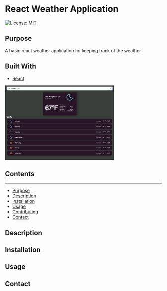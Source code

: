 # React Weather Application
[![License: MIT](https://img.shields.io/badge/License-MIT-yellow.svg)](https://opensource.org/licenses/MIT)

## Purpose
A basic react weather application for keeping track of the weather

## Built With
- [React](https://reactjs.org/)

<img src="./public/demo.png" alt='app demo' width='350'>

## Contents

---
- [Purpose](#purpose)
- [Description](#description)
- [Installation](#installation)
- [Usage](#usage)
- [Contributing](#contributing)
- [Contact](#contact)

## Description

## Installation

## Usage

## Contact


